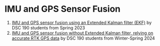 # IMU and GPS Sensor Fusion
1. [IMU and GPS sensor fusion using an Extended Kalman filter (EKF)](https://github.com/Triton-AI/DSC190_SP23_Team_EKFIMU) by DSC 190 students from Spring 2023
2. [IMU and GPS sensor fusion without Extended Kalman filter, relying on accurate RTK GPS data](https://github.com/rohanmeserve/DSC190_WI24_Team_1_donkeycar/tree/main) by DSC 190 students from Winter-Spring 2024
